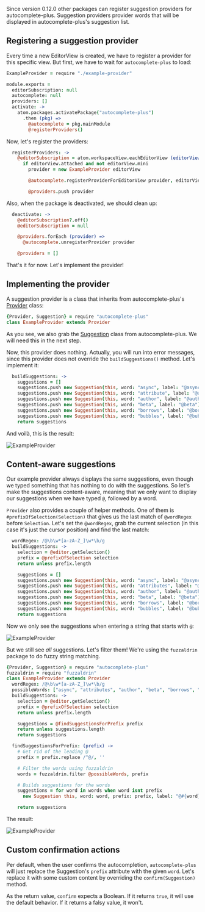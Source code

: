 Since version 0.12.0 other packages can register suggestion providers for autocomplete-plus. Suggestion providers provider words that will be displayed in autocomplete-plus's suggestion list.

Registering a suggestion provider
---------------------------------

Every time a new EditorView is created, we have to register a provider for this specific view. But first, we have to wait for `autocomplete-plus` to load:

```coffeescript
ExampleProvider = require "./example-provider"

module.exports =
  editorSubscription: null
  autocomplete: null
  providers: []
  activate: ->
    atom.packages.activatePackage("autocomplete-plus")
      .then (pkg) =>
        @autocomplete = pkg.mainModule
        @registerProviders()
```

Now, let's register the providers:

```coffeescript
  registerProviders: ->
    @editorSubscription = atom.workspaceView.eachEditorView (editorView) =>
      if editorView.attached and not editorView.mini
        provider = new ExampleProvider editorView

        @autocomplete.registerProviderForEditorView provider, editorView

        @providers.push provider
```

Also, when the package is deactivated, we should clean up:

```coffeescript
  deactivate: ->
    @editorSubscription?.off()
    @editorSubscription = null

    @providers.forEach (provider) =>
      @autocomplete.unregisterProvider provider

    @providers = []
```

That's it for now. Let's implement the provider!

Implementing the provider
-------------------------

A suggestion provider is a class that inherits from autocomplete-plus's [Provider](https://github.com/saschagehlich/autocomplete-plus/blob/master/lib/provider.coffee) class:

```coffeescript
{Provider, Suggestion} = require "autocomplete-plus"
class ExampleProvider extends Provider
```

As you see, we also grab the [Suggestion](https://github.com/saschagehlich/autocomplete-plus/blob/master/lib/suggestion.coffee) class from autocomplete-plus. We will need this in the next step. 

Now, this provider does nothing. Actually, you will run into error messages, since this provider does not override the `buildSuggestions()` method. Let's implement it:

```coffeescript
  buildSuggestions: ->
    suggestions = []
    suggestions.push new Suggestion(this, word: "async", label: "@async")
    suggestions.push new Suggestion(this, word: "attribute", label: "@attribute")
    suggestions.push new Suggestion(this, word: "author", label: "@author")
    suggestions.push new Suggestion(this, word: "beta", label: "@beta")
    suggestions.push new Suggestion(this, word: "borrows", label: "@borrows")
    suggestions.push new Suggestion(this, word: "bubbles", label: "@bubbles")
    return suggestions
```

And voilà, this is the result:

![ExampleProvider](http://s7.directupload.net/images/140411/vcokpfiv.png)

Content-aware suggestions
-------------------------

Our example provider always displays the same suggestions, even though we typed something that has nothing to do with the suggestions. So let's make the suggestions content-aware, meaning that we only want to display our suggestions when we have typed `@`, followed by a word.

`Provider` also provides a couple of helper methods. One of them is `#prefixOfSelection(Selection)` that gives us the last match of `@wordRegex` before `Selection`. Let's set the `@wordRegex`, grab the current selection (in this case it's just the cursor position) and find the last match:

```coffeescript
  wordRegex: /@\b\w*[a-zA-Z_]\w*\b/g
  buildSuggestions: ->
    selection = @editor.getSelection()
    prefix = @prefixOfSelection selection
    return unless prefix.length

    suggestions = []
    suggestions.push new Suggestion(this, word: "async", label: "@async")
    suggestions.push new Suggestion(this, word: "attributes", label: "@attribute")
    suggestions.push new Suggestion(this, word: "author", label: "@author")
    suggestions.push new Suggestion(this, word: "beta", label: "@beta")
    suggestions.push new Suggestion(this, word: "borrows", label: "@borrows")
    suggestions.push new Suggestion(this, word: "bubbles", label: "@bubbles")
    return suggestions
```

Now we only see the suggestions when entering a string that starts with `@`:

![ExampleProvider](http://s1.directupload.net/images/140411/4kbtec9e.png)

But we still see _all_ suggestions. Let's filter them! We're using the `fuzzaldrin` package to do fuzzy string matching.

```coffeescript
{Provider, Suggestion} = require "autocomplete-plus"
fuzzaldrin = require "fuzzaldrin"
class ExampleProvider extends Provider
  wordRegex: /@\b\w*[a-zA-Z_]\w*\b/g
  possibleWords: ["async", "attributes", "author", "beta", "borrows", "bubbles"]
  buildSuggestions: ->
    selection = @editor.getSelection()
    prefix = @prefixOfSelection selection
    return unless prefix.length

    suggestions = @findSuggestionsForPrefix prefix
    return unless suggestions.length
    return suggestions

  findSuggestionsForPrefix: (prefix) ->
    # Get rid of the leading @
    prefix = prefix.replace /^@/, ''

    # Filter the words using fuzzaldrin
    words = fuzzaldrin.filter @possibleWords, prefix

    # Builds suggestions for the words
    suggestions = for word in words when word isnt prefix
      new Suggestion this, word: word, prefix: prefix, label: "@#{word}"

    return suggestions
```

The result:

![ExampleProvider](http://s7.directupload.net/images/140411/56k2sne7.gif)

Custom confirmation actions
---------------------------

Per default, when the user confirms the autocompletion, `autocomplete-plus` will just replace the Suggestion's `prefix` attribute with the given `word`. Let's replace it with some custom content by overriding the `confirm(Suggestion)` method.

As the return value, `confirm` expects a Boolean. If it returns `true`, it will use the default behavior. If it returns a falsy value, it won't.